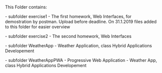 <p>This Folder contains:</p>
<p>- subfolder exercise1 -  The first homework, Web Interfaces, for demostration by postman. Upload before deadline. On 31.1.2019 files added to this folder for easier overview</p>
<o>- subfolder exercise2 - The second homework, Web Interfaces </p>
<p>- subfolder WeatherApp - Weather Application, class Hybrid Applications Developement</p>
<p>- subfolder WeatherAppPWA - Progressive Web Application - Weather App, class Hybrid Applications Developement</p>
